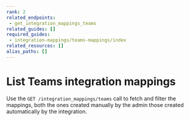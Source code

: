```yaml
---
rank: 2
related_endpoints:
 - get_integration_mappings_teams
related_guides: []
required_guides:
 - integration-mappings/teams-mappings/index
related_resources: []
alias_paths: []
---
```

# List Teams integration mappings

Use the `GET /integration_mappings/teams` call to fetch and filter the mappings,
both the ones created manually by the admin those created automatically by the
integration.